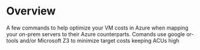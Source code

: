 ﻿# Overview

A few commands to help optimize your VM costs in Azure when mapping your on-prem servers to their Azure counterparts. Comands use google or-tools and/or Microsoft Z3 to minimize target costs keeping ACUs high